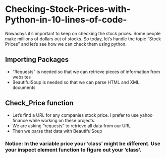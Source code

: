 # Checking-Stock-Prices-with-Python-in-10-lines-of-code-
Nowadays it’s important to keep on checking the stock prices. Some people make millions of dollars out of stocks. So today, let’s handle the topic “Stock Prices” and let’s see how we can check them using python.

## **Importing Packages**
- “Requests” is needed so that we can retrieve pieces of information from websites
- BeautifulSoup is needed so that we can parse HTML and XML documents

## **Check_Price function**
- Let’s find a URL for any companies stock price. I prefer to use yahoo finance while working on these projects.
- We are asking “requests” to retrieve all data from our URL
- Then we parse that data with BeautifulSoup
### Notice: In the variable price your ‘class’ might be different. Use your inspect element function to figure out your ‘class’.

